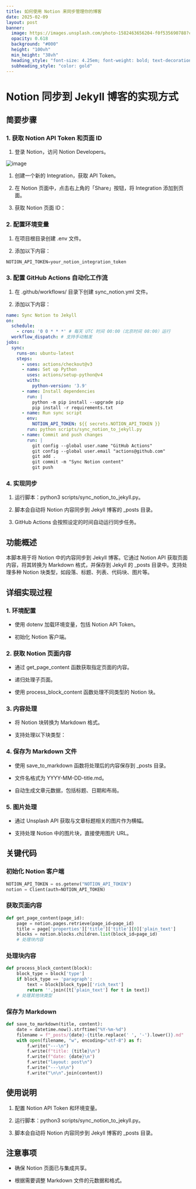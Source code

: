 ```yaml
---
title: 如何使用 Notion 来同步管理你的博客
date: 2025-02-09
layout: post
banner:
  image: https://images.unsplash.com/photo-1582463656204-f0f535690788?crop=entropy&cs=tinysrgb&fit=max&fm=jpg&ixid=M3w2OTIwMzJ8MHwxfHJhbmRvbXx8fHx8fHx8fDE3MzkwNzQ4NjF8&ixlib=rb-4.0.3&q=80&w=1080
  opacity: 0.618
  background: "#000"
  height: "100vh"
  min_height: "38vh"
  heading_style: "font-size: 4.25em; font-weight: bold; text-decoration: underline"
  subheading_style: "color: gold"
---
```


# Notion 同步到 Jekyll 博客的实现方式

## 简要步骤

### 1. 获取 Notion API Token 和页面 ID

1. 登录 Notion，访问 Notion Developers。

![image](https://prod-files-secure.s3.us-west-2.amazonaws.com/a7a0cc5a-89b9-4cda-8686-1fba0ca52f40/d19c1afe-dea5-4312-9333-786b0ba83054/image.png?X-Amz-Algorithm=AWS4-HMAC-SHA256&X-Amz-Content-Sha256=UNSIGNED-PAYLOAD&X-Amz-Credential=ASIAZI2LB466XEDS3435%2F20250209%2Fus-west-2%2Fs3%2Faws4_request&X-Amz-Date=20250209T042100Z&X-Amz-Expires=3600&X-Amz-Security-Token=IQoJb3JpZ2luX2VjEIT%2F%2F%2F%2F%2F%2F%2F%2F%2F%2FwEaCXVzLXdlc3QtMiJHMEUCIQDNj%2Bs6D9gZcjXcSAQA%2BUgB3JmMUay%2BnHqRjHlQklZBFQIgcg9VYTnr4qkVHWt3zCRwJ3YfgfrBhG1AuTAr18RvYEMqiAQInP%2F%2F%2F%2F%2F%2F%2F%2F%2F%2FARAAGgw2Mzc0MjMxODM4MDUiDAvA0yxkdRFZSlmzqCrcA4H%2Bv6sDNiQHvUZ3gRK3ArwhOOmOjBCNMN6dLbXKP8MD8c1ltVfE3NYIYSW01IsZhoEorzrjTvMRMXEAhTCmOYWPilXquvAHKgs7vqsxY0bV6cyCY%2Bm5lNnhfRAuO%2BPJCBR%2BUIRTiRvRS1DFGcCM1dw2DkfPlSTWMfAlGA49N5DpbDODGYtpgXxFMKAjWf9hkqCT6BAsk282lmwrrkIG9BpxxCyQ9Np4nCFVYIf4iJFU5LRpB6RduMZnW4hKYL%2FKMnAjVJVUqKfkawlTKCpbIjrP5oY%2Feud2SG4xRMLlsuBkCYcrqBAjxy4eWm%2F%2Bck0l%2Fj7QkmFYOXkOwtkeEnsIVLjpw1yyAGkOtvVQUuh7RM3B%2FtKNKnS9ROo5JPK%2FzQRzfmNfyM6G0Xfq2sEZp6WQstzGrzEGPGRJXjSlvOTgzgixZmFEw5YwcrKaXuLp1tsBCZ6umyZgHCMvnTJpQxMMpPN0XmxncEeWiHvwpYWobHtwNTUiOlBmDvh5eOHCxol9A1CXjFw%2B3q8IE1LHS7ulz4dBhXQ5XcvTNyaBclSvfJv5Pbqk9j6%2FoGee%2BlS419QVxwrkS3UUNnFhr2gGqUbR5Y2VmWLQqHrXArWQIt%2BvmSCAukS7i1BS8TdwYt3iMMG%2BoL0GOqUBrA2PpeJc5r4Vbtvr%2BYyMQ9oIyKd%2FB6%2B1Rm1uQEWI7q%2BqZioemmJq7VrsKRsNsfan%2B%2BSiOIECUCjemsnFzMAd1YUlf7nI1oLW24qgZBtIxkatCS8pTSxNyDHS%2BpzUlriXbKBZiPE0kvA35mjM9gqsg3bxyvQm1gLuxeFVivFSAYU3L5%2FGxfXojRUX9I3hqXMSxVTYD1wX14iSkECnfEZeAsMSPyxD&X-Amz-Signature=6e790684b10d7a948b1c7da03260da0785d44b901e495b35550893e9946c4eec&X-Amz-SignedHeaders=host&x-id=GetObject)

1. 创建一个新的 Integration，获取 API Token。

1. 在 Notion 页面中，点击右上角的「Share」按钮，将 Integration 添加到页面。

1. 获取 Notion 页面 ID：


### 2. 配置环境变量

1. 在项目根目录创建 .env 文件。

1. 添加以下内容：

```javascript
NOTION_API_TOKEN=your_notion_integration_token
```

### 3. 配置 GitHub Actions 自动化工作流

1. 在 .github/workflows/ 目录下创建 sync_notion.yml 文件。

1. 添加以下内容：

```yaml
name: Sync Notion to Jekyll
on:
  schedule:
    - cron: '0 0 * * *' # 每天 UTC 时间 00:00（北京时间 08:00）运行
  workflow_dispatch: # 支持手动触发
jobs:
  sync:
    runs-on: ubuntu-latest
    steps:
      - uses: actions/checkout@v3
      - name: Set up Python
        uses: actions/setup-python@v4
        with:
          python-version: '3.9'
      - name: Install dependencies
        run: |
          python -m pip install --upgrade pip
          pip install -r requirements.txt
      - name: Run sync script
        env:
          NOTION_API_TOKEN: ${{ secrets.NOTION_API_TOKEN }}
        run: python scripts/sync_notion_to_jekyll.py
      - name: Commit and push changes
        run: |
          git config --global user.name "GitHub Actions"
          git config --global user.email "actions@github.com"
          git add .
          git commit -m "Sync Notion content"
          git push
```

### 4. 实现同步

1. 运行脚本：python3 scripts/sync_notion_to_jekyll.py。

1. 脚本会自动将 Notion 内容同步到 Jekyll 博客的 _posts 目录。

1. GitHub Actions 会按照设定的时间自动运行同步任务。

## 功能概述

本脚本用于将 Notion 中的内容同步到 Jekyll 博客。它通过 Notion API 获取页面内容，将其转换为 Markdown 格式，并保存到 Jekyll 的 _posts 目录中。支持处理多种 Notion 块类型，如段落、标题、列表、代码块、图片等。

## 详细实现过程

### 1. 环境配置

- 使用 dotenv 加载环境变量，包括 Notion API Token。

- 初始化 Notion 客户端。

### 2. 获取 Notion 页面内容

- 通过 get_page_content 函数获取指定页面的内容。

- 递归处理子页面。

- 使用 process_block_content 函数处理不同类型的 Notion 块。

### 3. 内容处理

- 将 Notion 块转换为 Markdown 格式。

- 支持处理以下块类型：


### 4. 保存为 Markdown 文件

- 使用 save_to_markdown 函数将处理后的内容保存到 _posts 目录。

- 文件名格式为 YYYY-MM-DD-title.md。

- 自动生成文章元数据，包括标题、日期和布局。

### 5. 图片处理

- 通过 Unsplash API 获取与文章标题相关的图片作为横幅。

- 支持处理 Notion 中的图片块，直接使用图片 URL。

## 关键代码

### 初始化 Notion 客户端

```python
NOTION_API_TOKEN = os.getenv("NOTION_API_TOKEN")
notion = Client(auth=NOTION_API_TOKEN)
```

### 获取页面内容

```python
def get_page_content(page_id):
    page = notion.pages.retrieve(page_id=page_id)
    title = page['properties']['title']['title'][0]['plain_text']
    blocks = notion.blocks.children.list(block_id=page_id)
    # 处理块内容
```

### 处理块内容

```python
def process_block_content(block):
    block_type = block['type']
    if block_type == 'paragraph':
        text = block[block_type]['rich_text']
        return ''.join([t['plain_text'] for t in text])
    # 处理其他块类型
```

### 保存为 Markdown

```python
def save_to_markdown(title, content):
    date = datetime.now().strftime("%Y-%m-%d")
    filename = f"_posts/{date}-{title.replace(' ', '-').lower()}.md"
    with open(filename, "w", encoding="utf-8") as f:
        f.write("---\n")
        f.write(f"title: {title}\n")
        f.write(f"date: {date}\n")
        f.write("layout: post\n")
        f.write("---\n\n")
        f.write("\n\n".join(content))
```

## 使用说明

1. 配置 Notion API Token 和环境变量。

1. 运行脚本：python3 scripts/sync_notion_to_jekyll.py。

1. 脚本会自动将 Notion 内容同步到 Jekyll 博客的 _posts 目录。

## 注意事项

- 确保 Notion 页面已与集成共享。

- 根据需要调整 Markdown 文件的元数据和格式。